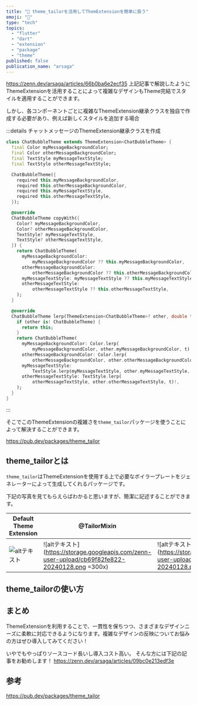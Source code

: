 ```yaml
---
title: "🎍 theme_tailorを活用してThemExtensionを簡単に扱う"
emoji: "🎍"
type: "tech"
topics:
  - "flutter"
  - "dart"
  - "extension"
  - "package"
  - "theme"
published: false
publication_name: "arsaga"
---
```


https://zenn.dev/arsaga/articles/66b0ba6e2ecf35
上記記事で解説したようにThemeExtensionを活用することによって複雑なデザインもTheme完結でスタイルを適用することができます。

しかし、各コンポーネントごとに複雑なThemeExtension継承クラスを独自で作成する必要があり、例えば新しくスタイルを追加する場合

:::details チャットメッセージのThemeExtension継承クラスを作成
```dart
class ChatBubbleTheme extends ThemeExtension<ChatBubbleTheme> {
  final Color myMessageBackgroundColor;
  final Color otherMessageBackgroundColor;
  final TextStyle myMessageTextStyle;
  final TextStyle otherMessageTextStyle;

  ChatBubbleTheme({
    required this.myMessageBackgroundColor,
    required this.otherMessageBackgroundColor,
    required this.myMessageTextStyle,
    required this.otherMessageTextStyle,
  });

  @override
  ChatBubbleTheme copyWith({
    Color? myMessageBackgroundColor,
    Color? otherMessageBackgroundColor,
    TextStyle? myMessageTextStyle,
    TextStyle? otherMessageTextStyle,
  }) {
    return ChatBubbleTheme(
      myMessageBackgroundColor:
          myMessageBackgroundColor ?? this.myMessageBackgroundColor,
      otherMessageBackgroundColor:
          otherMessageBackgroundColor ?? this.otherMessageBackgroundColor,
      myMessageTextStyle: myMessageTextStyle ?? this.myMessageTextStyle,
      otherMessageTextStyle:
          otherMessageTextStyle ?? this.otherMessageTextStyle,
    );
  }

  @override
  ChatBubbleTheme lerp(ThemeExtension<ChatBubbleTheme>? other, double t) {
    if (other is! ChatBubbleTheme) {
      return this;
    }
    return ChatBubbleTheme(
      myMessageBackgroundColor: Color.lerp(
          myMessageBackgroundColor, other.myMessageBackgroundColor, t)!,
      otherMessageBackgroundColor: Color.lerp(
          otherMessageBackgroundColor, other.otherMessageBackgroundColor, t)!,
      myMessageTextStyle:
          TextStyle.lerp(myMessageTextStyle, other.myMessageTextStyle, t)!,
      otherMessageTextStyle: TextStyle.lerp(
          otherMessageTextStyle, other.otherMessageTextStyle, t)!,
    );
  }
}
```
:::

そこでこのThemeExtensionの複雑さを`theme_tailor`パッケージを使うことによって解決することができます。

https://pub.dev/packages/theme_tailor

## theme_tailorとは
`theme_tailor`はThemeExtensionを使用する上で必要なボイラープレートをジェネレーターによって生成してくれるパッケージです。

下記の写真を見てもらえらばわかると思いますが、簡潔に記述することができます。

| Default Theme Extension | @TailorMixin | @Tailor |
| ---- | ---- | ---- |
| ![altテキスト](https://storage.googleapis.com/zenn-user-upload/2979bdc83e9e-20240128.png) | ![altテキスト](https://storage.googleapis.com/zenn-user-upload/cb69f82fe822-20240128.png =300x) | ![altテキスト](https://storage.googleapis.com/zenn-user-upload/ed2487d0aa8a-20240128.png =300x) |

## theme_tailorの使い方




## まとめ
ThemeExtensionを利用することで、一貫性を保ちつつ、さまざまなデザインニーズに柔軟に対応できるようになります。複雑なデザインの反映についてお悩みの方はぜひ導入してみてください！

いやでもやっぱりソースコード長いし導入コスト高い。
そんな方には下記の記事をお勧めします！
https://zenn.dev/arsaga/articles/09bc0e213edf3e

## 参考
https://pub.dev/packages/theme_tailor

